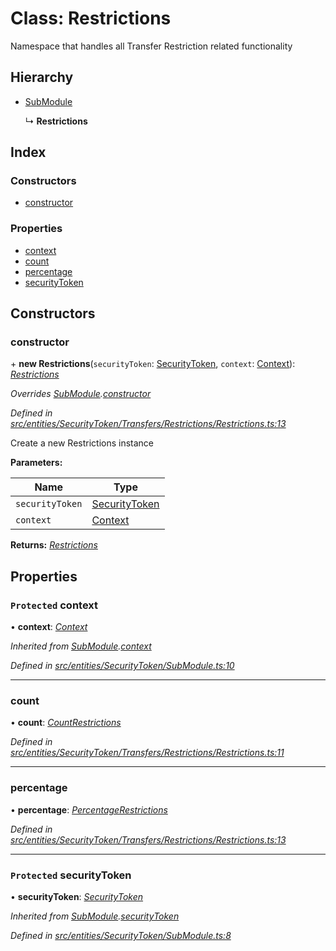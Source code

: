 # Class: Restrictions

Namespace that handles all Transfer Restriction related functionality

## Hierarchy

- [SubModule](_entities_securitytoken_submodule_.submodule.md)

  ↳ **Restrictions**

## Index

### Constructors

- [constructor](_entities_securitytoken_transfers_restrictions_restrictions_.restrictions.md#constructor)

### Properties

- [context](_entities_securitytoken_transfers_restrictions_restrictions_.restrictions.md#protected-context)
- [count](_entities_securitytoken_transfers_restrictions_restrictions_.restrictions.md#count)
- [percentage](_entities_securitytoken_transfers_restrictions_restrictions_.restrictions.md#percentage)
- [securityToken](_entities_securitytoken_transfers_restrictions_restrictions_.restrictions.md#protected-securitytoken)

## Constructors

### constructor

\+ **new Restrictions**(`securityToken`: [SecurityToken](_entities_securitytoken_securitytoken_.securitytoken.md), `context`: [Context](_context_.context.md)): _[Restrictions](_entities_securitytoken_transfers_restrictions_restrictions_.restrictions.md)_

_Overrides [SubModule](_entities_securitytoken_submodule_.submodule.md).[constructor](_entities_securitytoken_submodule_.submodule.md#constructor)_

_Defined in [src/entities/SecurityToken/Transfers/Restrictions/Restrictions.ts:13](https://github.com/PolymathNetwork/polymath-sdk/blob/d80c6e9/src/entities/SecurityToken/Transfers/Restrictions/Restrictions.ts#L13)_

Create a new Restrictions instance

**Parameters:**

| Name            | Type                                                                     |
| --------------- | ------------------------------------------------------------------------ |
| `securityToken` | [SecurityToken](_entities_securitytoken_securitytoken_.securitytoken.md) |
| `context`       | [Context](_context_.context.md)                                          |

**Returns:** _[Restrictions](_entities_securitytoken_transfers_restrictions_restrictions_.restrictions.md)_

## Properties

### `Protected` context

• **context**: _[Context](_context_.context.md)_

_Inherited from [SubModule](_entities_securitytoken_submodule_.submodule.md).[context](_entities_securitytoken_submodule_.submodule.md#protected-context)_

_Defined in [src/entities/SecurityToken/SubModule.ts:10](https://github.com/PolymathNetwork/polymath-sdk/blob/d80c6e9/src/entities/SecurityToken/SubModule.ts#L10)_

---

### count

• **count**: _[CountRestrictions](_entities_securitytoken_transfers_restrictions_countrestrictions_.countrestrictions.md)_

_Defined in [src/entities/SecurityToken/Transfers/Restrictions/Restrictions.ts:11](https://github.com/PolymathNetwork/polymath-sdk/blob/d80c6e9/src/entities/SecurityToken/Transfers/Restrictions/Restrictions.ts#L11)_

---

### percentage

• **percentage**: _[PercentageRestrictions](_entities_securitytoken_transfers_restrictions_percentagerestrictions_.percentagerestrictions.md)_

_Defined in [src/entities/SecurityToken/Transfers/Restrictions/Restrictions.ts:13](https://github.com/PolymathNetwork/polymath-sdk/blob/d80c6e9/src/entities/SecurityToken/Transfers/Restrictions/Restrictions.ts#L13)_

---

### `Protected` securityToken

• **securityToken**: _[SecurityToken](_entities_securitytoken_securitytoken_.securitytoken.md)_

_Inherited from [SubModule](_entities_securitytoken_submodule_.submodule.md).[securityToken](_entities_securitytoken_submodule_.submodule.md#protected-securitytoken)_

_Defined in [src/entities/SecurityToken/SubModule.ts:8](https://github.com/PolymathNetwork/polymath-sdk/blob/d80c6e9/src/entities/SecurityToken/SubModule.ts#L8)_
